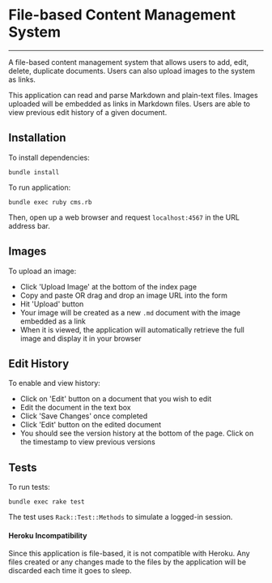 # File-based Content Management System
___
A file-based content management system that allows users to add, edit, delete, duplicate documents. Users can also upload images to the system as links.

This application can read and parse Markdown and plain-text files. Images uploaded will be embedded as links in Markdown files. Users are able to view previous edit history of a given document.

## Installation
To install dependencies:

```
bundle install
```

To run application:

```
bundle exec ruby cms.rb
```

Then, open up a web browser and request `localhost:4567` in the URL address bar.

## Images

To upload an image:
- Click 'Upload Image' at the bottom of the index page 
- Copy and paste OR drag and drop an image URL into the form
- Hit 'Upload' button
- Your image will be created as a new `.md` document with the image embedded as a link
- When it is viewed, the application will automatically retrieve the full image and display it in your browser

## Edit History
To enable and view history:
- Click on 'Edit' button on a document that you wish to edit
- Edit the document in the text box
- Click 'Save Changes' once completed
- Click 'Edit' button on the edited document
- You should see the version history at the bottom of the page. Click on the timestamp to view previous versions


## Tests
To run tests:

```
bundle exec rake test
```

The test uses `Rack::Test::Methods` to simulate a logged-in session.

#### Heroku Incompatibility

Since this application is file-based, it is not compatible with Heroku. Any files created or any changes made to the files by the application will be discarded each time it goes to sleep.
